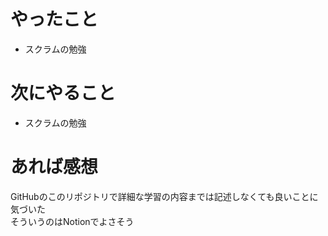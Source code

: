 # やったこと
* スクラムの勉強
# 次にやること
* スクラムの勉強
# あれば感想
GitHubのこのリポジトリで詳細な学習の内容までは記述しなくても良いことに気づいた  
そういうのはNotionでよさそう
